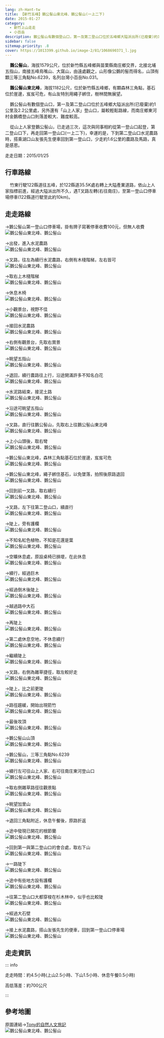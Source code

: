 ```yaml
---
lang: zh-Hant-tw
title: 【新竹五峰】鵝公髻山東北峰、鵝公髻山(一上二下)
date: 2015-01-27
category: 
  - 新竹上山走走
  - 小百岳
description: 鵝公髻山有數個登山口，第一及第二登山口位於五峰鄉大隘派出所(已廢棄)約1公里及2.2公里處，另外還有「山上人家」登山口，屬較輕鬆路線，而南庄鄉東河村金鵝橋登山口則落差較大、難度較高。 從山上人家登鵝公髻山，已走過三次，這次與同事相約從第一登山口起登，第二登山口下，再走回第一登山口(一上二下)，幸運的是，下到第二登山口水泥農路時，搭乘湖口山友張先生便車回到第一登山口，少走約1.6公里的農路及馬路，真是感恩。
sidebar: false
sitemap.priority: .8
cover: https://1013399.github.io/image-2/81/1068690371_l.jpg
---
```


    **鵝公髻山**，海拔1579公尺，位於新竹縣五峰鄉與苗栗縣南庄鄉交界，北接北埔五指山，南接五峰鳥嘴山、大窩山，由遠處觀之，山形像公鵝的髻而得名，山頂有顆三等三角點No.6239，名列台灣小百岳No.031。  

    **鵝公髻山東北峰**，海拔1182公尺，位於新竹縣五峰鄉，有顆森林三角點，基石位於崖邊，岌岌可危，有山友特別用繩子綁住，樹林間無展望。  

<!-- more -->

    鵝公髻山有數個登山口，第一及第二登山口位於五峰鄉大隘派出所(已廢棄)約1公里及2.2公里處，另外還有「山上人家」登山口，屬較輕鬆路線，而南庄鄉東河村金鵝橋登山口則落差較大、難度較高。  

    從山上人家登鵝公髻山，已走過三次，這次與同事相約從第一登山口起登，第二登山口下，再走回第一登山口(一上二下)，幸運的是，下到第二登山口水泥農路時，搭乘湖口山友張先生便車回到第一登山口，少走約1.6公里的農路及馬路，真是感恩。

走走日期：2015/01/25

## 行車路線
    竹東行駛122縣道往五峰，於122縣道35.5K處右轉上大隘產業道路，依山上人家指標前進，經過大隘派出所不久，遇T叉路左轉(右往南庄)，至第一登山口停車場停車(122縣道行駛至此約10km)。

## 走走路線
→鵝公髻山第一登山口停車場，掛有牌子寫著停車收費100元，但無人收費  
![鵝公髻山東北峰、鵝公髻山](https://1013399.github.io/image-2/81/1068694593_l.jpg)

→出發，進入水泥農路  
![鵝公髻山東北峰、鵝公髻山](https://1013399.github.io/image-2/81/1068693619_l.jpg)

→叉路，往左為續行水泥農路，右側有木棧階梯，左右皆可  
![鵝公髻山東北峰、鵝公髻山](https://1013399.github.io/image-2/81/1068690929_l.jpg)

→取右上木棧階梯  
![鵝公髻山東北峰、鵝公髻山](https://1013399.github.io/image-2/81/1068692011_l.jpg)

→休息木椅  
![鵝公髻山東北峰、鵝公髻山](https://1013399.github.io/image-2/81/1068690527_l.jpg)

→小觀景台，視野不佳  
![鵝公髻山東北峰、鵝公髻山](https://1013399.github.io/image-2/81/1068692012_l.jpg)

→接回水泥農路  
![鵝公髻山東北峰、鵝公髻山](https://1013399.github.io/image-2/81/1068693232_l.jpg)

→右側有觀景台，先取右賞景  
![鵝公髻山東北峰、鵝公髻山](https://1013399.github.io/image-2/81/1068693233_l.jpg)

→眺望五指山  
![鵝公髻山東北峰、鵝公髻山](https://1013399.github.io/image-2/81/1068692815_l.jpg)

→退回，續行農路往上行，沿途開滿許多不知名白花  
![鵝公髻山東北峰、鵝公髻山](https://1013399.github.io/image-2/81/1068692120_l.jpg)

→水泥路結束，接泥土路  
![鵝公髻山東北峰、鵝公髻山](https://1013399.github.io/image-2/81/1068692817_l.jpg)

→沿途可眺望五指山  
![鵝公髻山東北峰、鵝公髻山](https://1013399.github.io/image-2/81/1068690371_l.jpg)

→叉路，直行往鵝公髻山，先取右上往鵝公髻山東北峰  
![鵝公髻山東北峰、鵝公髻山](https://1013399.github.io/image-2/81/1068693236_l.jpg)

→上小山頭後，取右彎  
![鵝公髻山東北峰、鵝公髻山](https://1013399.github.io/image-2/81/1068691532_l.jpg)

→鵝公髻山東北峰，森林三角點基石位於崖邊，岌岌可危  
![鵝公髻山東北峰、鵝公髻山](https://1013399.github.io/image-2/81/1068692601_l.jpg)

→鵝公髻山東北峰，繩子綁住基石，以免墜落，拍照後原路退回  
![鵝公髻山東北峰、鵝公髻山](https://1013399.github.io/image-2/81/1068691157_l.jpg)

→回到前一叉路，取右續行  
![鵝公髻山東北峰、鵝公髻山](https://1013399.github.io/image-2/81/1068693049_l.jpg)

→叉路，左下往第二登山口，續直行  
![鵝公髻山東北峰、鵝公髻山](https://1013399.github.io/image-2/81/1068692017_l.jpg)

→陡上，旁有護欄  
![鵝公髻山東北峰、鵝公髻山](https://1013399.github.io/image-2/81/1068692821_l.jpg)

→不知名紅色植物，不知是花還是葉  
![鵝公髻山東北峰、鵝公髻山](https://1013399.github.io/image-2/81/1068693050_l.jpg)

→空曠休息處，原設桌椅已損壞，在此休息  
![鵝公髻山東北峰、鵝公髻山](https://1013399.github.io/image-2/81/1068693834_l.jpg)

→續行，經過巨木  
![鵝公髻山東北峰、鵝公髻山](https://1013399.github.io/image-2/81/1068692603_l.jpg)

→經過倒木後陡上  
![鵝公髻山東北峰、鵝公髻山](https://1013399.github.io/image-2/81/1068691535_l.jpg)

→越過路中大石  
![鵝公髻山東北峰、鵝公髻山](https://1013399.github.io/image-2/81/1068691162_l.jpg)

→再陡上  
![鵝公髻山東北峰、鵝公髻山](https://1013399.github.io/image-2/81/1068691537_l.jpg)

→第二處休息空地，不休息續行  
![鵝公髻山東北峰、鵝公髻山](https://1013399.github.io/image-2/81/1068693836_l.jpg)

→繼續陡上  
![鵝公髻山東北峰、鵝公髻山](https://1013399.github.io/image-2/81/1068692604_l.jpg)

→叉路，右側為雜草捷徑，取左較好走  
![鵝公髻山東北峰、鵝公髻山](https://1013399.github.io/image-2/81/1068694510_l.jpg)

→陡上，比之前更陡  
![鵝公髻山東北峰、鵝公髻山](https://1013399.github.io/image-2/81/1068692124_l.jpg)

→路徑趨緩，開始出現箭竹  
![鵝公髻山東北峰、鵝公髻山](https://1013399.github.io/image-2/81/1068690536_l.jpg)

→最後攻頂  
![鵝公髻山東北峰、鵝公髻山](https://1013399.github.io/image-2/81/1068693244_l.jpg)

→鵝公髻山山頂  
![鵝公髻山東北峰、鵝公髻山](https://1013399.github.io/image-2/81/1068692607_l.jpg)

→鵝公髻山，三等三角點No.6239  
![鵝公髻山東北峰、鵝公髻山](https://1013399.github.io/image-2/81/1068693051_l.jpg)

→續行左可往山上人家、右可往南庄東河登山口  
![鵝公髻山東北峰、鵝公髻山](https://1013399.github.io/image-2/81/1068690939_l.jpg)

→取右側雜草路徑往觀景點  
![鵝公髻山東北峰、鵝公髻山](https://1013399.github.io/image-2/81/1068692609_l.jpg)

→眺望加里山  
![鵝公髻山東北峰、鵝公髻山](https://1013399.github.io/image-2/81/1068693840_l.jpg)

→退回三角點附近，休息午餐後，原路折返

→途中發現已開花的根節蘭  
![鵝公髻山東北峰、鵝公髻山](https://1013399.github.io/image-2/81/1068694610_l.jpg)

→回到第一與第二登山口的會合處，取右下山  
![鵝公髻山東北峰、鵝公髻山](https://1013399.github.io/image-2/81/1068692436_l.jpg)

→一路陡下  
![鵝公髻山東北峰、鵝公髻山](https://1013399.github.io/image-2/81/1068694511_l.jpg)

→途中有些地方設有護欄  
![鵝公髻山東北峰、鵝公髻山](https://1013399.github.io/image-2/81/1068692823_l.jpg)

→往第二登山口大都穿梭在杉木林中，似乎也比較陡  
![鵝公髻山東北峰、鵝公髻山](https://1013399.github.io/image-2/81/1068692021_l.jpg)

→經過大石壁  
![鵝公髻山東北峰、鵝公髻山](https://1013399.github.io/image-2/81/1068691540_l.jpg)

→接上水泥農路，搭山友張先生的便車，回到第一登山口停車場  
![鵝公髻山東北峰、鵝公髻山](https://1013399.github.io/image-2/81/1068693841_l.jpg)


## 走走資訊

::: info

走走時間：約4.5小時(上山2.5小時、下山1.5小時、休息午餐0.5小時)

高低落差：約700公尺

:::

## 參考地圖 
原圖連結→[Tony的自然人文旅記](http://www.tonyhuang39.com/tony0638/tony0638.html)  
![鵝公髻山東北峰、鵝公髻山](https://1013399.github.io/image-2/81/1068691541_l.jpg)